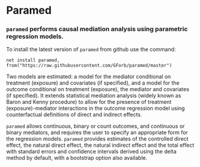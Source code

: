 # Paramed

### `paramed` performs causal mediation analysis using parametric regression models.  

To install the latest version of `paramed` from github use the command:

`net install paramed, from("https://raw.githubusercontent.com/GForb/paramed/master")`

Two models are estimated: a model for the mediator conditional on treatment (exposure) and covariates (if specified), and a model for the outcome conditional on treatment (exposure), the mediator and covariates (if specified).  It extends statistical mediation analysis (widely known as Baron and Kenny procedure) to allow for the presence of treatment (exposure)-mediator interactions in the outcome regression model using counterfactual definitions of direct and indirect effects. 

`paramed` allows continuous, binary or count outcomes, and continuous or binary mediators, and requires the user to specify an appropriate form for the regression models. `paramed` provides estimates of the controlled direct effect, the natural direct effect, the natural indirect effect and the total effect with standard errors and confidence intervals derived using the delta method by default, with a bootstrap option also available.
